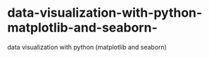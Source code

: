 # data-visualization-with-python-matplotlib-and-seaborn-
data visualization with python (matplotlib and seaborn)
